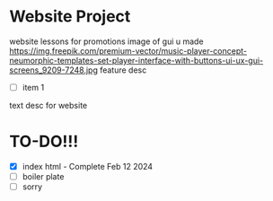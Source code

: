 # Website Project

website lessons for promotions
image of gui u made https://img.freepik.com/premium-vector/music-player-concept-neumorphic-templates-set-player-interface-with-buttons-ui-ux-gui-screens_9209-7248.jpg
feature desc

 - [ ] item 1

text desc for website
# TO-DO!!!
- [x] index html - Complete Feb 12 2024
- [ ] boiler plate
- [ ] sorry
